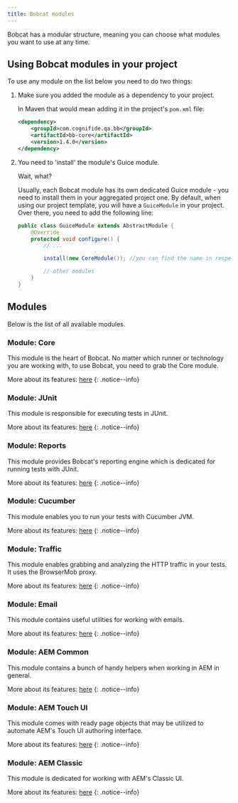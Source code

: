 ```yaml
---
title: Bobcat modules
---
```


Bobcat has a modular structure, meaning you can choose what modules you want to use at any time.

## Using Bobcat modules in your project

To use any module on the list below you need to do two things:

1. Make sure you added the module as a dependency to your project.
    
    In Maven that would mean adding it in the project's `pom.xml` file:
    ```xml
    <dependency>
        <groupId>com.cognifide.qa.bb</groupId>
        <artifactId>bb-core</artifactId>
        <version>1.4.0</version>
    </dependency>
    ```
2. You need to 'install' the module's Guice module.

    Wait, what?

    Usually, each Bobcat module has its own dedicated Guice module - you need to install them in your aggregated project one. By default, when using our project template, you will have a `GuiceModule` in your project. Over there, you need to add the following line:
    ```java
    public class GuiceModule extends AbstractModule {
        @Override
        protected void configure() {
            // ...

            install(new CoreModule()); //you can find the name in respective module's documentation

            // other modules
        }
    }
    ```

## Modules

Below is the list of all available modules.

### Module: Core

This module is the heart of Bobcat. No matter which runner or technology you are working with, to use Bobcat, you need to grab the Core module.

More about its features: [here]({{site.baseurl}}/docs/modules/core/overview/)
{: .notice--info}

### Module: JUnit

This module is responsible for executing tests in JUnit.

More about its features: [here]({{site.baseurl}}/docs/modules/junit/overview/)
{: .notice--info}

### Module: Reports

This module provides Bobcat's reporting engine which is dedicated for running tests with JUnit.

More about its features: [here]({{site.baseurl}}/docs/modules/reports/overview/)
{: .notice--info}

### Module: Cucumber

This module enables you to run your tests with Cucumber JVM.

More about its features: [here]({{site.baseurl}}/docs/modules/cucumber/overview/)
{: .notice--info}

### Module: Traffic

This module enables grabbing and analyzing the HTTP traffic in your tests. It uses the BrowserMob proxy.

More about its features: [here]({{site.baseurl}}/docs/modules/traffic/overview/)
{: .notice--info}

### Module: Email

This module contains useful utilities for working with emails.

More about its features: [here]({{site.baseurl}}/docs/modules/email/overview/)
{: .notice--info}

### Module: AEM Common

This module contains a bunch of handy helpers when working in AEM in general.

More about its features: [here]({{site.baseurl}}/docs/modules/aem-common/overview/)
{: .notice--info}


### Module: AEM Touch UI

This module comes with ready page objects that may be utilized to automate AEM's Touch UI authoring interface.

More about its features: [here]({{site.baseurl}}/docs/modules/aem-touch-ui/overview/)
{: .notice--info}

### Module: AEM Classic

This module is dedicated for working with AEM's Classic UI.

More about its features: [here]({{site.baseurl}}/docs/modules/aem-classic/overview/)
{: .notice--info}